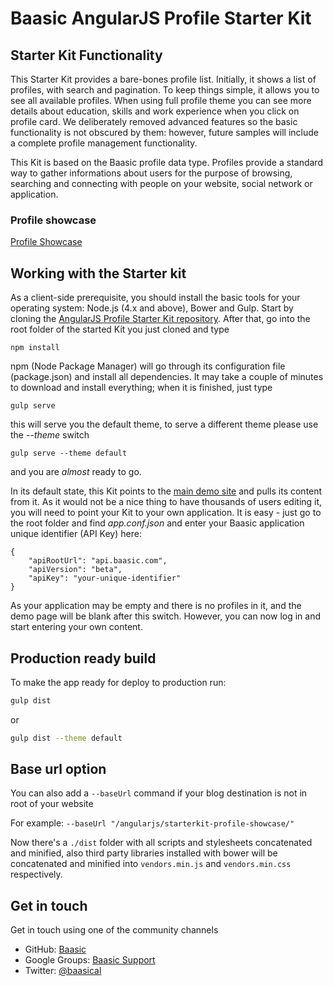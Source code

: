 Baasic AngularJS Profile Starter Kit
============

## Starter Kit Functionality

This Starter Kit provides a bare-bones profile list. Initially, it shows a list of profiles, with search and pagination. To keep things simple, it allows you to see all available profiles. When using full profile theme you can see more details about education, skills and work experience when you click on profile card. We deliberately removed advanced features so the basic functionality is not obscured by them: however, future samples will include a complete profile management functionality.

This Kit is based on the Baasic profile data type. Profiles provide a standard way to gather informations about users for the purpose of browsing, searching and connecting with people on your website, social network or application.

### Profile showcase
[Profile Showcase](http://demo.baasic.com/angularjs/starterkit-full-profile-showcase/)

## Working with the Starter kit

As a client-side prerequisite, you should install the basic tools for your operating system: Node.js (4.x and above), Bower and Gulp. Start by cloning the [AngularJS Profile Starter Kit repository](https://github.com/Baasic/baasic-starterkit-angularjs-profile/). After that, go into the root folder of the started Kit you just cloned and type

    npm install

npm (Node Package Manager) will go through its configuration file (package.json) and install all dependencies. It may take a couple of minutes to download and install everything; when it is finished, just type

    gulp serve

this will serve you the default theme, to serve a different theme please use the _--theme_ switch

    gulp serve --theme default

and you are *almost* ready to go.

In its default state, this Kit points to the [main demo site](http://demo.baasic.com/angularjs/starterkit-profile/) and pulls its content from it. As it would not be a nice thing to have thousands of users editing it, you will need to point your Kit to your own application. It is easy - just go to the root folder and find *app.conf.json* and enter your Baasic application unique identifier (API Key) here:

    {
        "apiRootUrl": "api.baasic.com",
        "apiVersion": "beta",
        "apiKey": "your-unique-identifier"
    }

As your application may be empty and there is no profiles in it, and the demo page will be blank after this switch. However, you can now log in and start entering your own content.

## Production ready build

To make the app ready for deploy to production run:

```bash
gulp dist
```
or
```bash
gulp dist --theme default
```

## Base url option

You can also add a `--baseUrl` command if your blog destination is not in root of your website

For example:
`--baseUrl "/angularjs/starterkit-profile-showcase/"`

Now there's a `./dist` folder with all scripts and stylesheets concatenated and minified, also third party libraries installed with bower will be concatenated and minified into `vendors.min.js` and `vendors.min.css` respectively.

## Get in touch

Get in touch using one of the community channels

* GitHub: [Baasic](https://github.com/Baasic)
* Google Groups: [Baasic Support](https://groups.google.com/forum/#!forum/baasic-baas)
* Twitter: [@baasical](https://twitter.com/baasical)
